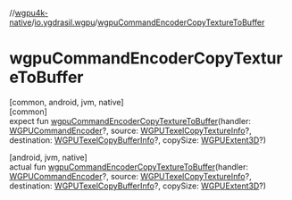 //[wgpu4k-native](../../index.md)/[io.ygdrasil.wgpu](index.md)/[wgpuCommandEncoderCopyTextureToBuffer](wgpu-command-encoder-copy-texture-to-buffer.md)

# wgpuCommandEncoderCopyTextureToBuffer

[common, android, jvm, native]\
[common]\
expect fun [wgpuCommandEncoderCopyTextureToBuffer](wgpu-command-encoder-copy-texture-to-buffer.md)(handler: [WGPUCommandEncoder](-w-g-p-u-command-encoder/index.md)?, source: [WGPUTexelCopyTextureInfo](-w-g-p-u-texel-copy-texture-info/index.md)?, destination: [WGPUTexelCopyBufferInfo](-w-g-p-u-texel-copy-buffer-info/index.md)?, copySize: [WGPUExtent3D](-w-g-p-u-extent3-d/index.md)?)

[android, jvm, native]\
actual fun [wgpuCommandEncoderCopyTextureToBuffer](wgpu-command-encoder-copy-texture-to-buffer.md)(handler: [WGPUCommandEncoder](-w-g-p-u-command-encoder/index.md)?, source: [WGPUTexelCopyTextureInfo](-w-g-p-u-texel-copy-texture-info/index.md)?, destination: [WGPUTexelCopyBufferInfo](-w-g-p-u-texel-copy-buffer-info/index.md)?, copySize: [WGPUExtent3D](-w-g-p-u-extent3-d/index.md)?)